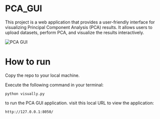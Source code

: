 # PCA_GUI
This project is a web application that provides a user-friendly interface for visualizing Principal Component Analysis (PCA) results. It allows users to upload datasets, perform PCA, and visualize the results interactively.

![PCA GUI](https://raw.githubusercontent.com/lexin-chen/PCA_GUI/main/assets/img.png)

# How to run
Copy the repo to your local machine.

Execute the following command in your terminal:
```
python visually.py
```

to run the PCA GUI application.
visit this local URL to view the application:
```
http://127.0.0.1:8050/
```
